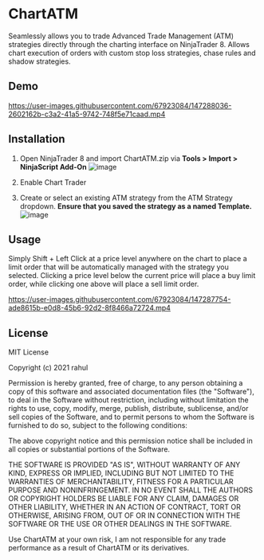 # ChartATM
Seamlessly allows you to trade Advanced Trade Management (ATM) strategies directly through the charting interface on NinjaTrader 8. Allows chart execution of orders with custom stop loss strategies, chase rules and shadow strategies.

## Demo

https://user-images.githubusercontent.com/67923084/147288036-2602162b-c3a2-41a5-9742-748f5e71caad.mp4


## Installation
1. Open NinjaTrader 8 and import ChartATM.zip via **Tools > Import > NinjaScript Add-On**
![image](https://user-images.githubusercontent.com/67923084/147281220-d916fdd6-3f01-4a14-837d-93b98fec0791.png)

2. Enable Chart Trader

3. Create or select an existing ATM strategy from the ATM Strategy dropdown. **Ensure that you saved the strategy as a named Template.**
![image](https://user-images.githubusercontent.com/67923084/147284781-dacbc370-3f71-43aa-92e2-cc5dc92678f9.png)




## Usage
Simply Shift + Left Click at a price level anywhere on the chart to place a limit order that will be automatically managed with the strategy you selected. Clicking a price level below the current price will place a buy limit order, while clicking one above will place a sell limit order.

https://user-images.githubusercontent.com/67923084/147287754-ade8615b-e0d8-45b6-92d2-8f8466a72724.mp4


## License
MIT License

Copyright (c) 2021 rahul

Permission is hereby granted, free of charge, to any person obtaining a copy
of this software and associated documentation files (the "Software"), to deal
in the Software without restriction, including without limitation the rights
to use, copy, modify, merge, publish, distribute, sublicense, and/or sell
copies of the Software, and to permit persons to whom the Software is
furnished to do so, subject to the following conditions:

The above copyright notice and this permission notice shall be included in all
copies or substantial portions of the Software.

THE SOFTWARE IS PROVIDED "AS IS", WITHOUT WARRANTY OF ANY KIND, EXPRESS OR
IMPLIED, INCLUDING BUT NOT LIMITED TO THE WARRANTIES OF MERCHANTABILITY,
FITNESS FOR A PARTICULAR PURPOSE AND NONINFRINGEMENT. IN NO EVENT SHALL THE
AUTHORS OR COPYRIGHT HOLDERS BE LIABLE FOR ANY CLAIM, DAMAGES OR OTHER
LIABILITY, WHETHER IN AN ACTION OF CONTRACT, TORT OR OTHERWISE, ARISING FROM,
OUT OF OR IN CONNECTION WITH THE SOFTWARE OR THE USE OR OTHER DEALINGS IN THE
SOFTWARE.

Use ChartATM at your own risk, I am not responsible for any trade performance as a result of ChartATM or its derivatives.

